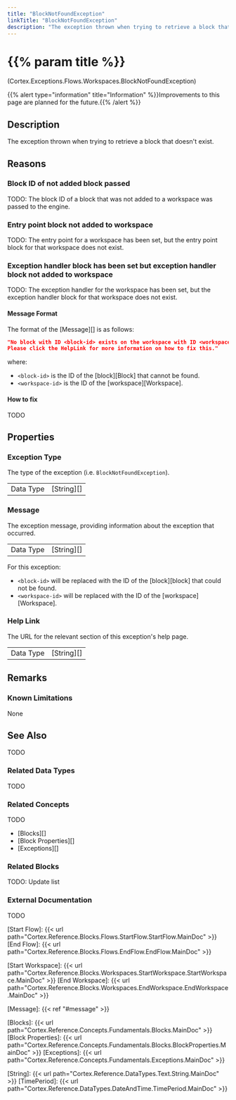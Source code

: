 ```yaml
---
title: "BlockNotFoundException"
linkTitle: "BlockNotFoundException"
description: "The exception thrown when trying to retrieve a block that doesn't exist."
---
```


# {{% param title %}}

<p class="namespace">(Cortex.Exceptions.Flows.Workspaces.BlockNotFoundException)</p>
{{% alert type="information" title="Information" %}}Improvements to this page are planned for the future.{{% /alert %}}

## Description

The exception thrown when trying to retrieve a block that doesn't exist.

## Reasons

### Block ID of not added block passed

TODO: The block ID of a block that was not added to a workspace was passed to the engine.

### Entry point block not added to workspace

TODO: The entry point for a workspace has been set, but the entry point block for that workspace does not exist.

### Exception handler block has been set but exception handler block not added to workspace

TODO: The exception handler for the workspace has been set, but the exception handler block for that workspace does not exist.

#### Message Format

The format of the [Message][] is as follows:

```json
"No block with ID <block-id> exists on the workspace with ID <workspace-id>.
Please click the HelpLink for more information on how to fix this."
```

where:

* `<block-id>` is the ID of the [block][Block] that cannot be found.
* `<workspace-id>` is the ID of the [workspace][Workspace].

#### How to fix

TODO

## Properties

### Exception Type

The type of the exception (i.e. `BlockNotFoundException`).

| | |
|-----------|------------|
| Data Type | [String][] |

### Message

The exception message, providing information about the exception that occurred.

| | |
|-----------|------------|
| Data Type | [String][] |

For this exception:

* `<block-id>` will be replaced with the ID of the [block][block] that could not be found.
* `<workspace-id>` will be replaced with the ID of the [workspace][Workspace].

### Help Link

The URL for the relevant section of this exception's help page.

| | |
|-----------|------------|
| Data Type | [String][] |

## Remarks

### Known Limitations

None

## See Also

TODO

### Related Data Types

TODO

### Related Concepts

TODO

* [Blocks][]
* [Block Properties][]
* [Exceptions][]

### Related Blocks

TODO: Update list
  
### External Documentation

TODO

[Start Flow]: {{< url path="Cortex.Reference.Blocks.Flows.StartFlow.StartFlow.MainDoc" >}}
[End Flow]: {{< url path="Cortex.Reference.Blocks.Flows.EndFlow.EndFlow.MainDoc" >}}

[Start Workspace]: {{< url path="Cortex.Reference.Blocks.Workspaces.StartWorkspace.StartWorkspace.MainDoc" >}}
[End Workspace]: {{< url path="Cortex.Reference.Blocks.Workspaces.EndWorkspace.EndWorkspace.MainDoc" >}}

[Message]: {{< ref "#message" >}}

[Blocks]: {{< url path="Cortex.Reference.Concepts.Fundamentals.Blocks.MainDoc" >}}
[Block Properties]: {{< url path="Cortex.Reference.Concepts.Fundamentals.Blocks.BlockProperties.MainDoc" >}}
[Exceptions]: {{< url path="Cortex.Reference.Concepts.Fundamentals.Exceptions.MainDoc" >}}

[String]: {{< url path="Cortex.Reference.DataTypes.Text.String.MainDoc" >}}
[TimePeriod]: {{< url path="Cortex.Reference.DataTypes.DateAndTime.TimePeriod.MainDoc" >}}
